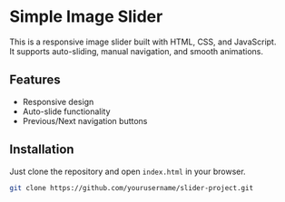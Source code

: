 # Simple Image Slider

This is a responsive image slider built with HTML, CSS, and JavaScript.  
It supports auto-sliding, manual navigation, and smooth animations.

## Features
- Responsive design
- Auto-slide functionality
- Previous/Next navigation buttons

## Installation
Just clone the repository and open `index.html` in your browser.

```bash
git clone https://github.com/yourusername/slider-project.git
